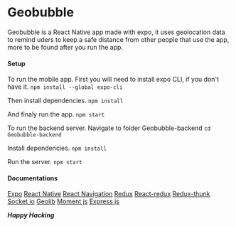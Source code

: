 # Geobubble
Geobubble is a React Native app made with expo, it uses geolocation data to remind uders to keep a safe distance from other people that use the app, more to be found after you run the app.

#### Setup
To run the mobile app.
First you will need to install expo CLI, if you don't have it.
`npm install --global expo-cli`

Then install dependencies.
`npm install`

And finaly run the app.
`npm start`

To run the backend server.
Navigate to folder Geobubble-backend
`cd Geobubble-backend`

Install dependencies.
`npm install`

Run the server.
`npm start` 

#### Documentations
[Expo](https://docs.expo.io/)
[React Native](https://reactnative.dev/docs/getting-started)
[React Navigation](https://reactnavigation.org/docs/getting-started)
[Redux](https://redux.js.org/introduction/getting-started)
[React-redux](https://react-redux.js.org/introduction/getting-started)
[Redux-thunk](https://www.npmjs.com/package/redux-thunk)
[Socket io](https://socket.io/docs/v4)
[Geolib](https://www.npmjs.com/package/geolib)
[Moment js](https://momentjs.com/)
[Express js](http://expressjs.com/en/4x/api.html)

__*Happy Hacking*__
